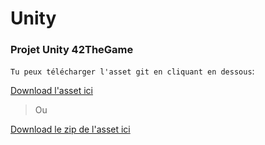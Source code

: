# Unity
### Projet Unity 42TheGame

`Tu peux télécharger l'asset git en cliquant en dessous`:

[Download l'asset ici](/Tolier83/Unity/raw/master/git-unity.unitypackage)

> Ou

[Download le zip de l'asset ici](https://github.com/Tolier83/Unity/blob/master/git-unity.unitypackage)
